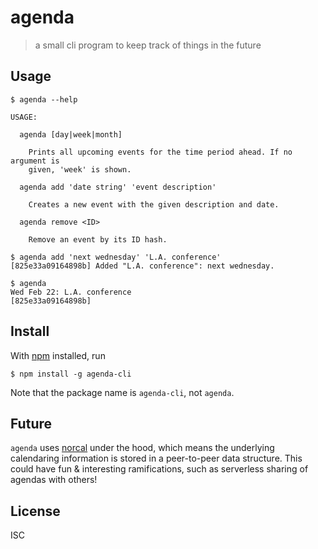 # agenda

> a small cli program to keep track of things in the future

## Usage

```
$ agenda --help

USAGE:

  agenda [day|week|month]

    Prints all upcoming events for the time period ahead. If no argument is
    given, 'week' is shown.

  agenda add 'date string' 'event description'

    Creates a new event with the given description and date.

  agenda remove <ID>

    Remove an event by its ID hash.

$ agenda add 'next wednesday' 'L.A. conference'
[825e33a09164898b] Added "L.A. conference": next wednesday.

$ agenda
Wed Feb 22: L.A. conference                             [825e33a09164898b]
```

## Install

With [npm](https://npmjs.org/) installed, run

```
$ npm install -g agenda-cli
```

Note that the package name is `agenda-cli`, not `agenda`.

## Future

`agenda` uses [norcal](https://github.com/substack/norcal) under the hood, which
means the underlying calendaring information is stored in a peer-to-peer data
structure. This could have fun & interesting ramifications, such as serverless
sharing of agendas with others!

## License

ISC

